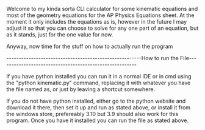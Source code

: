 Welcome to my kinda sorta CLI calculator for some kinematic equations and most of the geometry equations for the AP Physics Equations sheet. At the moment it only includes the equations as is, however in the future I may adjust it so that you can choose to solve for any one part of an equation, but as it stands, just for the one value for now.

Anyway, now time for the stuff on how to actually run the program

-------------------------------------------------------How to run the File--------------------------------------------------------

If you have python installed you can run it in a normal IDE or in cmd using the "python kinematic.py" command, replacing it with whatever you have the file named as, or just by leaving a shortcut somewhere.

If you do not have python installed, either go to the python website and download it there, then set it up and run as stated above, or install it from the windows store, prefereably 3.10 but 3.9 should also work for this program. Once you have it installed you can run the file as stated above.
